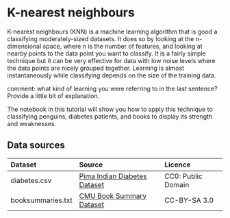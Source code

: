 # K-nearest neighbours

K-nearest neighbours (KNN) is a machine learning algorithm that is good a classifying moderately-sized datasets. It does so by looking at the n-dimensional space, where n is the number of features, and looking at nearby points to the data point you want to classify. It is a fairly simple technique but it can be very effective for data with low noise levels where the data points are nicely grouped together. Learning is almost instantaneously while classifying depends on the size of the training data.

comment: what kind of learning you were referring to in the last sentence? Provide a little bit of explanation. 

The notebook in this tutorial will show you how to apply this technique to classifying penguins, diabetes patients, and books to display its strength and weaknesses.

## Data sources
| Dataset      | Source    | Licence |
|:-------------|:----------|:--------|
| diabetes.csv | [Pima Indian Diabetes Dataset](https://www.kaggle.com/datasets/uciml/pima-indians-diabetes-database) | CC0: Public Domain |
| booksummaries.txt | [CMU Book Summary Dataset](https://www.cs.cmu.edu/~dbamman/booksummaries.html) | CC-BY-SA 3.0 |
